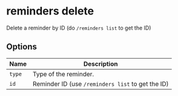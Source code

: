 # reminders delete

Delete a reminder by ID (do `/reminders list` to get the ID)

## Options

| Name   | Description                                       |
| ------ | ------------------------------------------------- |
| `type` | Type of the reminder.                             |
| `id`   | Reminder ID (use `/reminders list` to get the ID) |
